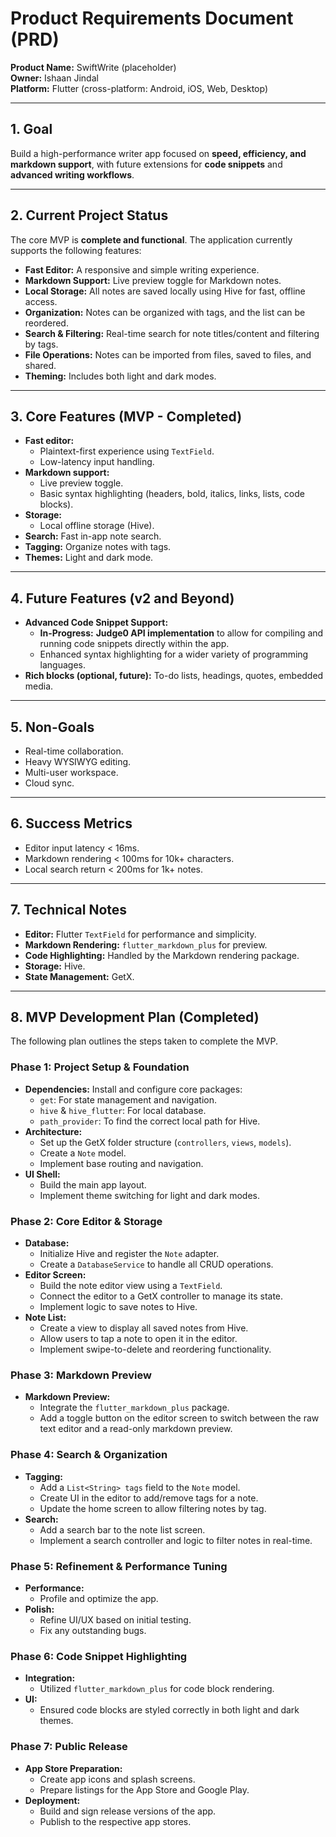 # Product Requirements Document (PRD)

**Product Name:** SwiftWrite (placeholder)  
**Owner:** Ishaan Jindal  
**Platform:** Flutter (cross-platform: Android, iOS, Web, Desktop)

---

## 1. Goal

Build a high-performance writer app focused on **speed, efficiency, and markdown support**, with future extensions for **code snippets** and **advanced writing workflows**.

---

## 2. Current Project Status

The core MVP is **complete and functional**. The application currently supports the following features:

-   **Fast Editor:** A responsive and simple writing experience.
-   **Markdown Support:** Live preview toggle for Markdown notes.
-   **Local Storage:** All notes are saved locally using Hive for fast, offline access.
-   **Organization:** Notes can be organized with tags, and the list can be reordered.
-   **Search & Filtering:** Real-time search for note titles/content and filtering by tags.
-   **File Operations:** Notes can be imported from files, saved to files, and shared.
-   **Theming:** Includes both light and dark modes.

---

## 3. Core Features (MVP - Completed)

- **Fast editor:**
  - Plaintext-first experience using `TextField`.
  - Low-latency input handling.
- **Markdown support:**
  - Live preview toggle.
  - Basic syntax highlighting (headers, bold, italics, links, lists, code blocks).
- **Storage:**
  - Local offline storage (Hive).
- **Search:** Fast in-app note search.
- **Tagging:** Organize notes with tags.
- **Themes:** Light and dark mode.

---

## 4. Future Features (v2 and Beyond)

- **Advanced Code Snippet Support:**
  - **In-Progress:** **Judge0 API implementation** to allow for compiling and running code snippets directly within the app.
  - Enhanced syntax highlighting for a wider variety of programming languages.
- **Rich blocks (optional, future):** To-do lists, headings, quotes, embedded media.

---

## 5. Non-Goals

- Real-time collaboration.
- Heavy WYSIWYG editing.
- Multi-user workspace.
- Cloud sync.

---

## 6. Success Metrics

- Editor input latency < 16ms.
- Markdown rendering < 100ms for 10k+ characters.
- Local search return < 200ms for 1k+ notes.

---

## 7. Technical Notes

- **Editor:** Flutter `TextField` for performance and simplicity.
- **Markdown Rendering:** `flutter_markdown_plus` for preview.
- **Code Highlighting:** Handled by the Markdown rendering package.
- **Storage:** Hive.
- **State Management:** GetX.

---

## 8. MVP Development Plan (Completed)

The following plan outlines the steps taken to complete the MVP.

### Phase 1: Project Setup & Foundation

- **Dependencies:** Install and configure core packages:
  - `get`: For state management and navigation.
  - `hive` & `hive_flutter`: For local database.
  - `path_provider`: To find the correct local path for Hive.
- **Architecture:**
  - Set up the GetX folder structure (`controllers`, `views`, `models`).
  - Create a `Note` model.
  - Implement base routing and navigation.
- **UI Shell:**
  - Build the main app layout.
  - Implement theme switching for light and dark modes.

### Phase 2: Core Editor & Storage

- **Database:**
  - Initialize Hive and register the `Note` adapter.
  - Create a `DatabaseService` to handle all CRUD operations.
- **Editor Screen:**
  - Build the note editor view using a `TextField`.
  - Connect the editor to a GetX controller to manage its state.
  - Implement logic to save notes to Hive.
- **Note List:**
  - Create a view to display all saved notes from Hive.
  - Allow users to tap a note to open it in the editor.
  - Implement swipe-to-delete and reordering functionality.

### Phase 3: Markdown Preview

- **Markdown Preview:**
  - Integrate the `flutter_markdown_plus` package.
  - Add a toggle button on the editor screen to switch between the raw text editor and a read-only markdown preview.

### Phase 4: Search & Organization

- **Tagging:**
  - Add a `List<String> tags` field to the `Note` model.
  - Create UI in the editor to add/remove tags for a note.
  - Update the home screen to allow filtering notes by tag.
- **Search:**
  - Add a search bar to the note list screen.
  - Implement a search controller and logic to filter notes in real-time.

### Phase 5: Refinement & Performance Tuning

- **Performance:**
  - Profile and optimize the app.
- **Polish:**
  - Refine UI/UX based on initial testing.
  - Fix any outstanding bugs.

### Phase 6: Code Snippet Highlighting

- **Integration:**
  - Utilized `flutter_markdown_plus` for code block rendering.
- **UI:**
  - Ensured code blocks are styled correctly in both light and dark themes.

### Phase 7: Public Release

- **App Store Preparation:**
  - Create app icons and splash screens.
  - Prepare listings for the App Store and Google Play.
- **Deployment:**
  - Build and sign release versions of the app.
  - Publish to the respective app stores.

